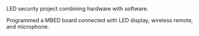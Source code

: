LED security project combining hardware with software.

Programmed a MBED board connected with LED display, wireless remote, and microphone.
